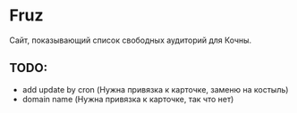 # Fruz

Сайт, показывающий список свободных аудиторий для Кочны.

## TODO:
  - add update by cron (Нужна привязка к карточке, заменю на костыль)
  - domain name (Нужна привязка к карточке, так что нет)
